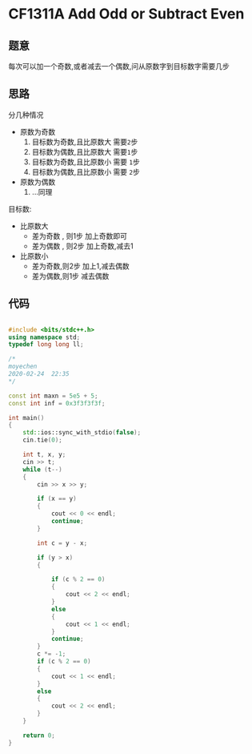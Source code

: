 #  CF1311A Add Odd or Subtract Even




## 题意
每次可以加一个奇数,或者减去一个偶数,问从原数字到目标数字需要几步

## 思路

分几种情况

- 原数为奇数
    1. 目标数为奇数,且比原数大  需要`2`步
    2. 目标数为偶数,且比原数大 需要`1`步
    3. 目标数为奇数,且比原数小 需要 `1`步
    4. 目标数为偶数,且比原数小 需要 `2`步
- 原数为偶数
    1. ...同理

目标数:

- 比原数大
    - 差为奇数 , 则1步              加上奇数即可
    - 差为偶数 , 则2步             加上奇数,减去1
- 比原数小
    - 差为奇数,则2步         加上1,减去偶数
    - 差为偶数,则1步             减去偶数


## 代码

```c++

#include <bits/stdc++.h>
using namespace std;
typedef long long ll;

/*
moyechen
2020-02-24  22:35
*/

const int maxn = 5e5 + 5;
const int inf = 0x3f3f3f3f;

int main()
{
    std::ios::sync_with_stdio(false);
    cin.tie(0);

    int t, x, y;
    cin >> t;
    while (t--)
    {
        cin >> x >> y;

        if (x == y)
        {
            cout << 0 << endl;
            continue;
        }

        int c = y - x;

        if (y > x)
        {

            if (c % 2 == 0)
            {
                cout << 2 << endl;
            }
            else
            {
                cout << 1 << endl;
            }
            continue;
        }
        c *= -1;
        if (c % 2 == 0)
        {
            cout << 1 << endl;
        }
        else
        {
            cout << 2 << endl;
        }
    }

    return 0;
}

```